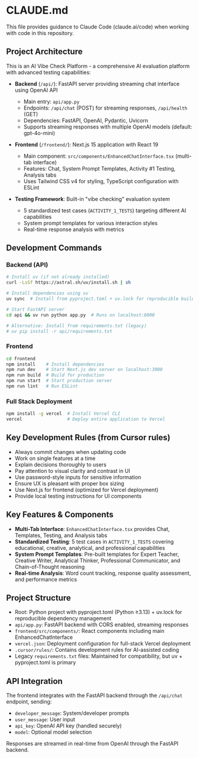 # CLAUDE.md

This file provides guidance to Claude Code (claude.ai/code) when working with code in this repository.

## Project Architecture

This is an AI Vibe Check Platform - a comprehensive AI evaluation platform with advanced testing capabilities:

- **Backend** (`/api/`): FastAPI server providing streaming chat interface using OpenAI API
  - Main entry: `api/app.py`
  - Endpoints: `/api/chat` (POST) for streaming responses, `/api/health` (GET)
  - Dependencies: FastAPI, OpenAI, Pydantic, Uvicorn
  - Supports streaming responses with multiple OpenAI models (default: gpt-4o-mini)

- **Frontend** (`/frontend/`): Next.js 15 application with React 19
  - Main component: `src/components/EnhancedChatInterface.tsx` (multi-tab interface)
  - Features: Chat, System Prompt Templates, Activity #1 Testing, Analysis tabs
  - Uses Tailwind CSS v4 for styling, TypeScript configuration with ESLint

- **Testing Framework**: Built-in "vibe checking" evaluation system
  - 5 standardized test cases (`ACTIVITY_1_TESTS`) targeting different AI capabilities
  - System prompt templates for various interaction styles
  - Real-time response analysis with metrics

## Development Commands

### Backend (API)
```bash
# Install uv (if not already installed)
curl -LsSf https://astral.sh/uv/install.sh | sh

# Install dependencies using uv
uv sync  # Install from pyproject.toml + uv.lock for reproducible builds

# Start FastAPI server  
cd api && uv run python app.py  # Runs on localhost:8000

# Alternative: Install from requirements.txt (legacy)
# uv pip install -r api/requirements.txt
```

### Frontend
```bash
cd frontend
npm install    # Install dependencies
npm run dev    # Start Next.js dev server on localhost:3000
npm run build  # Build for production
npm run start  # Start production server
npm run lint   # Run ESLint
```

### Full Stack Deployment
```bash
npm install -g vercel  # Install Vercel CLI
vercel                 # Deploy entire application to Vercel
```

## Key Development Rules (from Cursor rules)

- Always commit changes when updating code
- Work on single features at a time
- Explain decisions thoroughly to users
- Pay attention to visual clarity and contrast in UI
- Use password-style inputs for sensitive information
- Ensure UX is pleasant with proper box sizing
- Use Next.js for frontend (optimized for Vercel deployment)
- Provide local testing instructions for UI components

## Key Features & Components

- **Multi-Tab Interface**: `EnhancedChatInterface.tsx` provides Chat, Templates, Testing, and Analysis tabs
- **Standardized Testing**: 5 test cases in `ACTIVITY_1_TESTS` covering educational, creative, analytical, and professional capabilities
- **System Prompt Templates**: Pre-built templates for Expert Teacher, Creative Writer, Analytical Thinker, Professional Communicator, and Chain-of-Thought reasoning
- **Real-time Analysis**: Word count tracking, response quality assessment, and performance metrics

## Project Structure

- Root: Python project with pyproject.toml (Python ≥3.13) + uv.lock for reproducible dependency management
- `api/app.py`: FastAPI backend with CORS enabled, streaming responses
- `frontend/src/components/`: React components including main EnhancedChatInterface
- `vercel.json`: Deployment configuration for full-stack Vercel deployment
- `.cursor/rules/`: Contains development rules for AI-assisted coding
- Legacy `requirements.txt` files: Maintained for compatibility, but uv + pyproject.toml is primary

## API Integration

The frontend integrates with the FastAPI backend through the `/api/chat` endpoint, sending:
- `developer_message`: System/developer prompts
- `user_message`: User input
- `api_key`: OpenAI API key (handled securely)
- `model`: Optional model selection

Responses are streamed in real-time from OpenAI through the FastAPI backend.